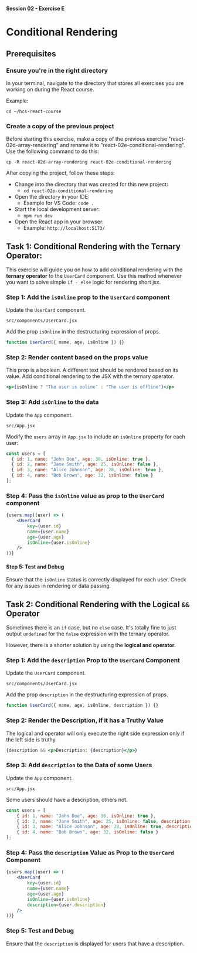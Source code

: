 **Session 02 - Exercise E**

# Conditional Rendering

## Prerequisites

### Ensure you're in the right directory

In your terminal, navigate to the directory that stores all exercises you are working on during the React course.

Example:

```
cd ~/hcs-react-course
```

### Create a copy of the previous project

Before starting this exercise, make a copy of the previous exercise "react-02d-array-rendering" and rename it to "react-02e-conditional-rendering". Use the following command to do this:

```
cp -R react-02d-array-rendering react-02e-conditional-rendering
```

After copying the project, follow these steps:

- Change into the directory that was created for this new project:
    - `cd react-02e-conditional-rendering`
- Open the directory in your IDE:
    - Example for VS Code: `code .`
- Start the local development server:
    - `npm run dev`
- Open the React app in your browser:
    - Example: `http://localhost:5173/`

## Task 1: Conditional Rendering with the Ternary Operator:

This exercise will guide you on how to add conditional rendering with the **ternary operator** to the `UserCard` component. Use this method whenever you want to solve simple `if - else` logic for rendering short jsx.

### Step 1: Add the `isOnline` prop to the `UserCard` component

Update the `UserCard` component.

```
src/components/UserCard.jsx
```

Add the prop `isOnline` in the destructuring expression of props.

```jsx
function UserCard({ name, age, isOnline }) {}
```

### Step 2: Render content based on the props value

This prop is a boolean. A different text should be rendered based on its value. Add conditional rendering to the JSX with the ternary operator.

```jsx
<p>{isOnline ? "The user is online" : "The user is offline"}</p>
```

### Step 3: Add `isOnline` to the data

Update the `App` component.

```
src/App.jsx
```

Modify the `users` array in `App.jsx` to include an `isOnline` property for each user:

```jsx
const users = [
  { id: 1, name: "John Doe", age: 30, isOnline: true },
  { id: 2, name: "Jane Smith", age: 25, isOnline: false },
  { id: 3, name: "Alice Johnson", age: 28, isOnline: true },
  { id: 4, name: "Bob Brown", age: 32, isOnline: false }
];
```

### Step 4: Pass the `isOnline` value as prop to the `UserCard` component

```jsx
{users.map((user) => (
    <UserCard 
        key={user.id} 
        name={user.name} 
        age={user.age} 
        isOnline={user.isOnline}
    />
))}
```

#### Step 5: Test and Debug

Ensure that the `isOnline` status is correctly displayed for each user. Check for any issues in rendering or data passing.

## Task 2: Conditional Rendering with the Logical `&&` Operator

Sometimes there is an `if` case, but no `else` case. It's totally fine to just output `undefined` for the `false` expression with the ternary operator.

However, there is a shorter solution by using the **logical and operator**. 

### Step 1: Add the `description` Prop to the `UserCard` Component

Update the `UserCard` component.

```
src/components/UserCard.jsx
```

Add the prop `description` in the destructuring expression of props.

```jsx
function UserCard({ name, age, isOnline, description }) {}
```

### Step 2: Render the Description, if it has a Truthy Value

The logical and operator will only execute the right side expression only if the left side is truthy.

```jsx
{description && <p>Description: {description}</p>}
```

### Step 3: Add `description` to the Data of some Users

Update the `App` component.

```
src/App.jsx
```

Some users should have a description, others not.

```jsx
const users = [
    { id: 1, name: "John Doe", age: 30, isOnline: true },
    { id: 2, name: "Jane Smith", age: 25, isOnline: false, description: "Enjoys hiking and photography." },
    { id: 3, name: "Alice Johnson", age: 28, isOnline: true, description: "Loves painting and cycling." },
    { id: 4, name: "Bob Brown", age: 32, isOnline: false }
];
```

### Step 4: Pass the `description` Value as Prop to the `UserCard` Component

```jsx
{users.map((user) => (
    <UserCard 
        key={user.id} 
        name={user.name} 
        age={user.age} 
        isOnline={user.isOnline}
        description={user.description}
    />
))}
```

### Step 5: Test and Debug

Ensure that the `description` is displayed for users that have a description.

